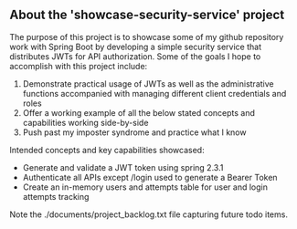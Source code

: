 ## About the 'showcase-security-service' project

The purpose of this project is to showcase some of my github repository work with Spring Boot by developing a simple security service that distributes JWTs for API authorization.
Some of the goals I hope to accomplish with this project include:

1. Demonstrate practical usage of JWTs as well as the administrative functions accompanied with managing different client credentials and roles
2. Offer a working example of all the below stated concepts and capabilities working side-by-side
3. Push past my imposter syndrome and practice what I know

Intended concepts and key capabilities showcased:
* Generate and validate a JWT token using spring 2.3.1
* Authenticate all APIs except /login used to generate a Bearer Token
* Create an in-memory users and attempts table for user and login attempts tracking

Note the ./documents/project_backlog.txt file capturing future todo items.
